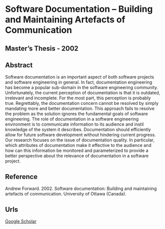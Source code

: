 # Software Documentation – Building and Maintaining Artefacts of Communication
## Master’s Thesis - 2002

## Abstract

Software documentation is an important aspect of both software projects and software engineering in general. In fact, documentation engineering has become a popular sub-domain in the software engineering community. Unfortunately, the current perception of documentation is that it is outdated, irrelevant and incomplete. For the most part, this perception is probably true. Regrettably, the documentation concern cannot be resolved by simply mandating more and better documentation. This approach fails to resolve the problem as the solution ignores the fundamental goals of software engineering. The role of documentation in a software engineering environment is to communicate information to its audience and instil knowledge of the system it describes. Documentation should efficiently allow for future software development without hindering current progress. Our research focuses on the issue of documentation quality. In particular, which attributes of documentation make it effective to the audience and how can this information be monitored and parameterized to provide a better perspective about the relevance of documentation in a software project.

## Reference

Andrew Forward. 2002. Software documentation: Building and maintaining artefacts of communication. University of Ottawa (Canada).

## Urls

[Google Scholar](https://scholar.google.com.sg/citations?view_op=view_citation&hl=en&user=0PWZ8YMAAAAJ&cstart=20&pagesize=80&sortby=pubdate&citation_for_view=0PWZ8YMAAAAJ:9yKSN-GCB0IC)